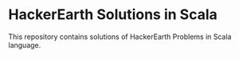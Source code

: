 # HackerEarth Solutions in Scala
This repository contains solutions of HackerEarth Problems in Scala language.
